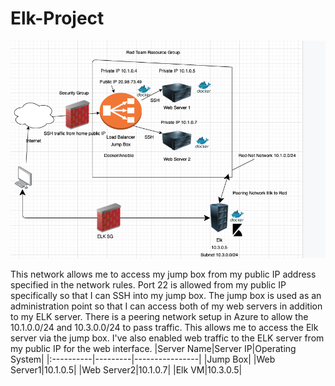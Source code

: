 # Elk-Project
![ELK Network](ELK%20Network.png)

This network allows me to access my jump box from my public IP address specified in the network rules. Port 22 is allowed from my public IP specifically so that I can SSH into my jump box. The jump box is used as an administration point so that I can access both of my web servers in addition to my ELK server. There is a peering network setup in Azure to allow the 10.1.0.0/24 and 10.3.0.0/24 to pass traffic. This allows me to access the Elk server via the jump box. I've also enabled web traffic to the ELK server from my public IP for the web interface. 
|Server Name|Server IP|Operating System|
|:----------|---------|----------------|
|Jump Box|
|Web Server1|10.1.0.5|
|Web Server2|10.1.0.7|
|Elk VM|10.3.0.5|
